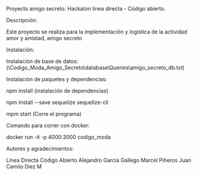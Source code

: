 Proyecto amigo secreto. Hackaton línea directa - Código abierto.

Descripción:

Este proyecto se realiza para la implementación y logística de la actividad amor y amistad, amigo secreto

Instalación:

Instalación de base de datos: (\Codigo_Moda_Amigo_Secreto\database\Queries\amigo_secreto_db.txt)

Instalación de paquetes y dependencias:

npm install (instalación de dependencias)

npm install --save  sequelize sequelize-cli

mpm start (Corre el programa)

Comando para correr con docker:

docker run -it -p 4000:3000 codigo_moda

Autores y agradecimientos:

Línea Directa
Código Abierto
Alejandro Garcia Gallego
Marcel Piñeros
Juan Camilo Diez M


